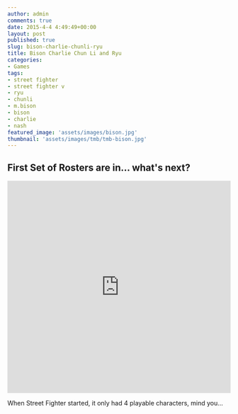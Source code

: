 ```yaml
---
author: admin
comments: true
date: 2015-4-4 4:49:49+00:00
layout: post
published: true
slug: bison-charlie-chunli-ryu
title: Bison Charlie Chun Li and Ryu
categories:
- Games
tags:
- street fighter
- street fighter v
- ryu
- chunli
- m.bison
- bison
- charlie
- nash
featured_image: 'assets/images/bison.jpg'
thumbnail: 'assets/images/tmb/tmb-bison.jpg'
---
```


First Set of Rosters are in... what's next?
----

<iframe width="100%" height="480" src="https://www.youtube.com/embed/ixFIQ3omLQE" frameborder="0" allowfullscreen></iframe>

When Street Fighter started, it only had 4 playable characters, mind you...